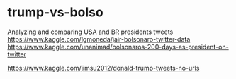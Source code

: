 # trump-vs-bolso
Analyzing and comparing USA and BR presidents tweets
https://www.kaggle.com/lgmoneda/jair-bolsonaro-twitter-data
https://www.kaggle.com/unanimad/bolsonaros-200-days-as-president-on-twitter

https://www.kaggle.com/jimsu2012/donald-trump-tweets-no-urls
